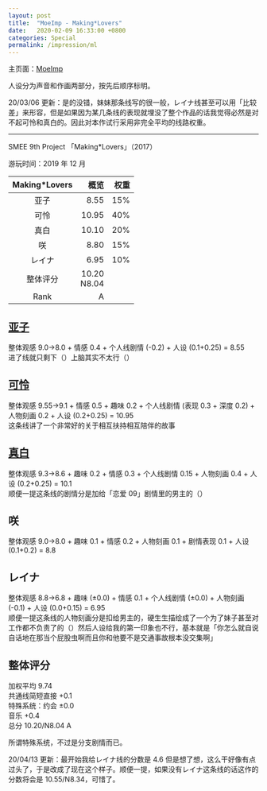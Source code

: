 ```yaml
---
layout: post
title:  "MoeImp - Making*Lovers"
date:   2020-02-09 16:33:00 +0800
categories: Special
permalink: /impression/ml
---
```


主页面：[MoeImp](http://yoro.xyz/impression)

人设分为声音和作画两部分，按先后顺序标明。

20/03/06 更新：是的没错，妹妹那条线写的很一般，レイナ线甚至可以用「比较差」来形容，但是如果因为某几条线的表现就埋没了整个作品的话我觉得必然是对不起可怜和真白的。因此对本作试行采用非完全平均的线路权重。

---

SMEE 9th Project 「Making\*Lovers」（2017）

游玩时间：2019 年 12 月

| Making\*Lovers | 概览 |权重|
| :---------------: |---: |---: |
| 亚子 | 8.55 |15%|
| 可怜 | 10.95 |40%|
| 真白 | 10.10 |20%|
| 咲   | 8.80 |15%|
| レイナ | 6.95 |10%|
| 整体评分 |10.20<br />N8.04||
| Rank |A||

## [亚子](http://yoro.xyz/kawaiigirls/2019/12/12/ml-ako-mashiro.html)

整体观感 9.0→8.0 + 情感 0.4 + 个人线剧情 (-0.2) + 人设 (0.1+0.25) = 8.55<br />
进了线就只剩下（）上脑其实不太行（）

## [可怜](http://yoro.xyz/kawaiigirls/2019/12/08/ml-karen.html)

整体观感 9.55→9.1 + 情感 0.5 + 趣味 0.2 + 个人线剧情 (表现 0.3 + 深度 0.2) + 人物刻画 0.2 + 人设 (0.2+0.25) = 10.95<br />
这条线讲了一个非常好的关于相互扶持相互陪伴的故事

## [真白](http://yoro.xyz/kawaiigirls/2019/12/12/ml-ako-mashiro.html)

整体观感 9.3→8.6 + 趣味 0.2 + 情感 0.3 + 个人线剧情 0.15 + 人物刻画 0.4 + 人设 (0.2+0.25) = 10.1<br />
顺便一提这条线的剧情分是加给「恋爱 09」剧情里的男主的（）

## 咲

整体观感 9.0→8.0 + 趣味 0.1 + 情感 0.2 + 人物刻画 0.1 + 剧情表现 0.1 + 人设 (0.1+0.2) = 8.8

## レイナ

整体观感 8.8→6.8 + 趣味 (±0.0) + 情感 0.1 + 个人线剧情 (±0.0) + 人物刻画 (-0.1) + 人设 (0.0+0.15) = 6.95<br />
顺便一提这条线的人物刻画分是扣给男主的，硬生生描绘成了一个为了妹子甚至对工作都不负责了的（）然后人设给我的第一印象也不行，基本就是「你怎么就自说自话地在那当个屁股虫啊而且你和他要不是交通事故根本没交集啊」

## 整体评分

加权平均 9.74  
共通线简短直接 +0.1  
特殊系统：约会 ±0.0  
音乐 +0.4  
总分 10.20/N8.04 A

所谓特殊系统，不过是分支剧情而已。

20/04/13 更新：最开始我给レイナ线的分数是 4.6 但是想了想，这么干好像有点过头了，于是改成了现在这个样子。顺便一提，如果没有レイナ这条线的话这作的分数将会是 10.55/N8.34，可惜了。
